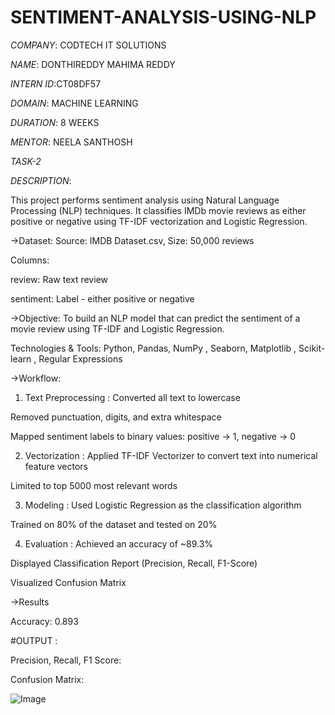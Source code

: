 # SENTIMENT-ANALYSIS-USING-NLP

*COMPANY*: CODTECH IT SOLUTIONS

*NAME*: DONTHIREDDY MAHIMA REDDY

*INTERN ID*:CT08DF57

*DOMAIN*: MACHINE LEARNING

*DURATION*: 8 WEEKS

*MENTOR*: NEELA SANTHOSH

*TASK-2*

*DESCRIPTION*:

This project performs sentiment analysis using Natural Language Processing (NLP) techniques. It classifies IMDb movie reviews as either positive or negative using TF-IDF vectorization and Logistic Regression.

->Dataset:
Source: IMDB Dataset.csv,
Size: 50,000 reviews

Columns:

review: Raw text review

sentiment: Label - either positive or negative

->Objective:
To build an NLP model that can predict the sentiment of a movie review using TF-IDF and Logistic Regression.

Technologies & Tools:
Python,
Pandas, NumPy ,
Seaborn, Matplotlib ,
Scikit-learn ,
Regular Expressions

->Workflow:

1. Text Preprocessing :
Converted all text to lowercase

Removed punctuation, digits, and extra whitespace

Mapped sentiment labels to binary values: positive → 1, negative → 0

2. Vectorization :
Applied TF-IDF Vectorizer to convert text into numerical feature vectors

Limited to top 5000 most relevant words

3. Modeling :
Used Logistic Regression as the classification algorithm

Trained on 80% of the dataset and tested on 20%

4. Evaluation :
Achieved an accuracy of ~89.3%

Displayed Classification Report (Precision, Recall, F1-Score)

Visualized Confusion Matrix

->Results 

Accuracy: 0.893

#OUTPUT :

Precision, Recall, F1 Score:

Confusion Matrix:

![Image](https://github.com/user-attachments/assets/e5fff568-949e-4ac5-aeaf-bfa5ae51cd23)





